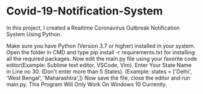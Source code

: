 # Covid-19-Notification-System
In this project, I created a Realtime Coronavirus Outbreak Notification System Using Python. 


Make sure you have Python (Version 3.7 or higher) installed in your system.
Open the folder in CMD and type pip install -r requirements.txt for installing all the required packages.
Now edit the main.py file using your favorite code editor(Example: Sublime text editor, VSCode, Vim).
Enter Your State Name in Line no 30. (Don't enter more than 5 States). (Example: states = ['Delhi', 'West Bengal', 'Maharashtra',])
Now save the file, close the editor and run main.py.
This Program Will Only Work On Windows 10 Currently.
